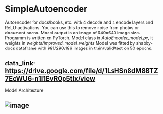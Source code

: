 # SimpleAutoencoder
Autoencoder for docs/books, etc. with 4 decode and 4 encode layers and ReLU-activations.
You can use this to remove noise from photos or document scans. Model output is an image of 640x640 image size.
Programm is written on PyTorch. Model class in *AutoEncoder_model.py*, it weights in *weights/improved_model_weights*
Model was fitted by shabby-docs dataframe with 981/290/186 images in train/valid/test on 50 epochs.

data_link: <https://drive.google.com/file/d/1LsHSn8dM8BTZ7EoWU6-n1I1BvR0p5tIx/view>
----
Model Architecture

![image](https://github.com/WeinsGH/SimpleAutoencoder/assets/109025285/1e866f02-50a4-4554-8600-5e58d9095d8f)
----
